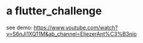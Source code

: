 # a flutter_challenge

see demo: https://www.youtube.com/watch?v=S6nJi1XQ11M&ab_channel=EliezerAnt%C3%B3nio
